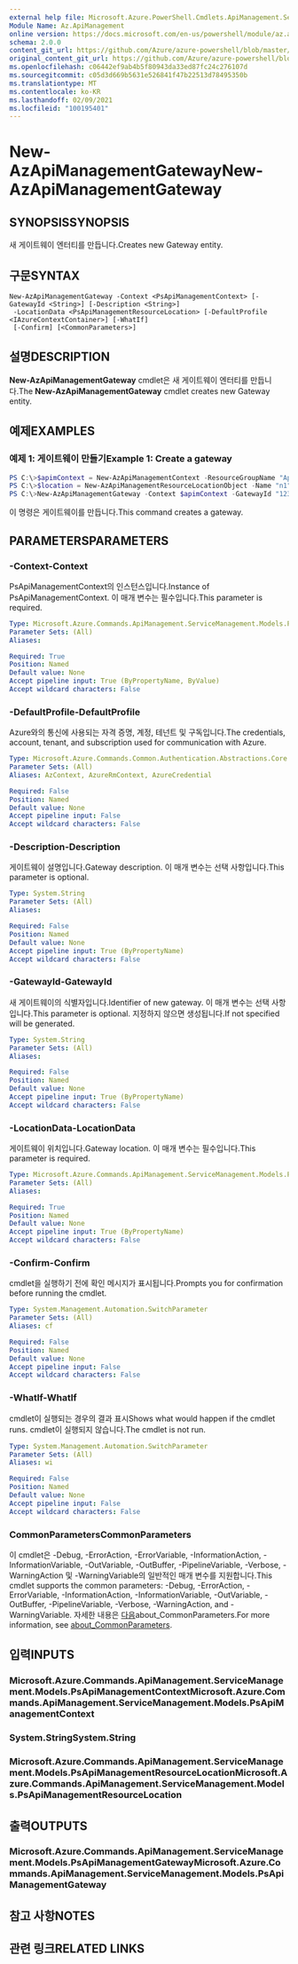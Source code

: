 ```yaml
---
external help file: Microsoft.Azure.PowerShell.Cmdlets.ApiManagement.ServiceManagement.dll-Help.xml
Module Name: Az.ApiManagement
online version: https://docs.microsoft.com/en-us/powershell/module/az.apimanagement/new-azapimanagementgateway
schema: 2.0.0
content_git_url: https://github.com/Azure/azure-powershell/blob/master/src/ApiManagement/ApiManagement/help/New-AzApiManagementGateway.md
original_content_git_url: https://github.com/Azure/azure-powershell/blob/master/src/ApiManagement/ApiManagement/help/New-AzApiManagementGateway.md
ms.openlocfilehash: c06442ef9ab4b5f80943da33ed87fc24c276107d
ms.sourcegitcommit: c05d3d669b5631e526841f47b22513d78495350b
ms.translationtype: MT
ms.contentlocale: ko-KR
ms.lasthandoff: 02/09/2021
ms.locfileid: "100195401"
---
```

# <span data-ttu-id="8c888-101">New-AzApiManagementGateway</span><span class="sxs-lookup"><span data-stu-id="8c888-101">New-AzApiManagementGateway</span></span>

## <span data-ttu-id="8c888-102">SYNOPSIS</span><span class="sxs-lookup"><span data-stu-id="8c888-102">SYNOPSIS</span></span>
<span data-ttu-id="8c888-103">새 게이트웨이 엔터티를 만듭니다.</span><span class="sxs-lookup"><span data-stu-id="8c888-103">Creates new Gateway entity.</span></span>

## <span data-ttu-id="8c888-104">구문</span><span class="sxs-lookup"><span data-stu-id="8c888-104">SYNTAX</span></span>

```
New-AzApiManagementGateway -Context <PsApiManagementContext> [-GatewayId <String>] [-Description <String>]
 -LocationData <PsApiManagementResourceLocation> [-DefaultProfile <IAzureContextContainer>] [-WhatIf]
 [-Confirm] [<CommonParameters>]
```

## <span data-ttu-id="8c888-105">설명</span><span class="sxs-lookup"><span data-stu-id="8c888-105">DESCRIPTION</span></span>
<span data-ttu-id="8c888-106">**New-AzApiManagementGateway** cmdlet은 새 게이트웨이 엔터티를 만듭니다.</span><span class="sxs-lookup"><span data-stu-id="8c888-106">The **New-AzApiManagementGateway** cmdlet creates new Gateway entity.</span></span>

## <span data-ttu-id="8c888-107">예제</span><span class="sxs-lookup"><span data-stu-id="8c888-107">EXAMPLES</span></span>

### <span data-ttu-id="8c888-108">예제 1: 게이트웨이 만들기</span><span class="sxs-lookup"><span data-stu-id="8c888-108">Example 1: Create a gateway</span></span>
```powershell
PS C:\>$apimContext = New-AzApiManagementContext -ResourceGroupName "Api-Default-WestUS" -ServiceName "contoso"
PS C:\>$location = New-AzApiManagementResourceLocationObject -Name "n1" -City "c1" -District "d1" -CountryOrRegion "r1"
PS C:\>New-AzApiManagementGateway -Context $apimContext -GatewayId "123" -Description "desc" -LocationData $location
```

<span data-ttu-id="8c888-109">이 명령은 게이트웨이를 만듭니다.</span><span class="sxs-lookup"><span data-stu-id="8c888-109">This command creates a gateway.</span></span>

## <span data-ttu-id="8c888-110">PARAMETERS</span><span class="sxs-lookup"><span data-stu-id="8c888-110">PARAMETERS</span></span>

### <span data-ttu-id="8c888-111">-Context</span><span class="sxs-lookup"><span data-stu-id="8c888-111">-Context</span></span>
<span data-ttu-id="8c888-112">PsApiManagementContext의 인스턴스입니다.</span><span class="sxs-lookup"><span data-stu-id="8c888-112">Instance of PsApiManagementContext.</span></span>
<span data-ttu-id="8c888-113">이 매개 변수는 필수입니다.</span><span class="sxs-lookup"><span data-stu-id="8c888-113">This parameter is required.</span></span>

```yaml
Type: Microsoft.Azure.Commands.ApiManagement.ServiceManagement.Models.PsApiManagementContext
Parameter Sets: (All)
Aliases:

Required: True
Position: Named
Default value: None
Accept pipeline input: True (ByPropertyName, ByValue)
Accept wildcard characters: False
```

### <span data-ttu-id="8c888-114">-DefaultProfile</span><span class="sxs-lookup"><span data-stu-id="8c888-114">-DefaultProfile</span></span>
<span data-ttu-id="8c888-115">Azure와의 통신에 사용되는 자격 증명, 계정, 테넌트 및 구독입니다.</span><span class="sxs-lookup"><span data-stu-id="8c888-115">The credentials, account, tenant, and subscription used for communication with Azure.</span></span>

```yaml
Type: Microsoft.Azure.Commands.Common.Authentication.Abstractions.Core.IAzureContextContainer
Parameter Sets: (All)
Aliases: AzContext, AzureRmContext, AzureCredential

Required: False
Position: Named
Default value: None
Accept pipeline input: False
Accept wildcard characters: False
```

### <span data-ttu-id="8c888-116">-Description</span><span class="sxs-lookup"><span data-stu-id="8c888-116">-Description</span></span>
<span data-ttu-id="8c888-117">게이트웨이 설명입니다.</span><span class="sxs-lookup"><span data-stu-id="8c888-117">Gateway description.</span></span>
<span data-ttu-id="8c888-118">이 매개 변수는 선택 사항입니다.</span><span class="sxs-lookup"><span data-stu-id="8c888-118">This parameter is optional.</span></span>

```yaml
Type: System.String
Parameter Sets: (All)
Aliases:

Required: False
Position: Named
Default value: None
Accept pipeline input: True (ByPropertyName)
Accept wildcard characters: False
```

### <span data-ttu-id="8c888-119">-GatewayId</span><span class="sxs-lookup"><span data-stu-id="8c888-119">-GatewayId</span></span>
<span data-ttu-id="8c888-120">새 게이트웨이의 식별자입니다.</span><span class="sxs-lookup"><span data-stu-id="8c888-120">Identifier of new gateway.</span></span>
<span data-ttu-id="8c888-121">이 매개 변수는 선택 사항입니다.</span><span class="sxs-lookup"><span data-stu-id="8c888-121">This parameter is optional.</span></span>
<span data-ttu-id="8c888-122">지정하지 않으면 생성됩니다.</span><span class="sxs-lookup"><span data-stu-id="8c888-122">If not specified will be generated.</span></span>

```yaml
Type: System.String
Parameter Sets: (All)
Aliases:

Required: False
Position: Named
Default value: None
Accept pipeline input: True (ByPropertyName)
Accept wildcard characters: False
```

### <span data-ttu-id="8c888-123">-LocationData</span><span class="sxs-lookup"><span data-stu-id="8c888-123">-LocationData</span></span>
<span data-ttu-id="8c888-124">게이트웨이 위치입니다.</span><span class="sxs-lookup"><span data-stu-id="8c888-124">Gateway location.</span></span>
<span data-ttu-id="8c888-125">이 매개 변수는 필수입니다.</span><span class="sxs-lookup"><span data-stu-id="8c888-125">This parameter is required.</span></span>

```yaml
Type: Microsoft.Azure.Commands.ApiManagement.ServiceManagement.Models.PsApiManagementResourceLocation
Parameter Sets: (All)
Aliases:

Required: True
Position: Named
Default value: None
Accept pipeline input: True (ByPropertyName)
Accept wildcard characters: False
```

### <span data-ttu-id="8c888-126">-Confirm</span><span class="sxs-lookup"><span data-stu-id="8c888-126">-Confirm</span></span>
<span data-ttu-id="8c888-127">cmdlet을 실행하기 전에 확인 메시지가 표시됩니다.</span><span class="sxs-lookup"><span data-stu-id="8c888-127">Prompts you for confirmation before running the cmdlet.</span></span>

```yaml
Type: System.Management.Automation.SwitchParameter
Parameter Sets: (All)
Aliases: cf

Required: False
Position: Named
Default value: None
Accept pipeline input: False
Accept wildcard characters: False
```

### <span data-ttu-id="8c888-128">-WhatIf</span><span class="sxs-lookup"><span data-stu-id="8c888-128">-WhatIf</span></span>
<span data-ttu-id="8c888-129">cmdlet이 실행되는 경우의 결과 표시</span><span class="sxs-lookup"><span data-stu-id="8c888-129">Shows what would happen if the cmdlet runs.</span></span> <span data-ttu-id="8c888-130">cmdlet이 실행되지 않습니다.</span><span class="sxs-lookup"><span data-stu-id="8c888-130">The cmdlet is not run.</span></span>

```yaml
Type: System.Management.Automation.SwitchParameter
Parameter Sets: (All)
Aliases: wi

Required: False
Position: Named
Default value: None
Accept pipeline input: False
Accept wildcard characters: False
```

### <span data-ttu-id="8c888-131">CommonParameters</span><span class="sxs-lookup"><span data-stu-id="8c888-131">CommonParameters</span></span>
<span data-ttu-id="8c888-132">이 cmdlet은 -Debug, -ErrorAction, -ErrorVariable, -InformationAction, -InformationVariable, -OutVariable, -OutBuffer, -PipelineVariable, -Verbose, -WarningAction 및 -WarningVariable의 일반적인 매개 변수를 지원합니다.</span><span class="sxs-lookup"><span data-stu-id="8c888-132">This cmdlet supports the common parameters: -Debug, -ErrorAction, -ErrorVariable, -InformationAction, -InformationVariable, -OutVariable, -OutBuffer, -PipelineVariable, -Verbose, -WarningAction, and -WarningVariable.</span></span> <span data-ttu-id="8c888-133">자세한 내용은 [다음](http://go.microsoft.com/fwlink/?LinkID=113216)about_CommonParameters.</span><span class="sxs-lookup"><span data-stu-id="8c888-133">For more information, see [about_CommonParameters](http://go.microsoft.com/fwlink/?LinkID=113216).</span></span>

## <span data-ttu-id="8c888-134">입력</span><span class="sxs-lookup"><span data-stu-id="8c888-134">INPUTS</span></span>

### <span data-ttu-id="8c888-135">Microsoft.Azure.Commands.ApiManagement.ServiceManagement.Models.PsApiManagementContext</span><span class="sxs-lookup"><span data-stu-id="8c888-135">Microsoft.Azure.Commands.ApiManagement.ServiceManagement.Models.PsApiManagementContext</span></span>

### <span data-ttu-id="8c888-136">System.String</span><span class="sxs-lookup"><span data-stu-id="8c888-136">System.String</span></span>

### <span data-ttu-id="8c888-137">Microsoft.Azure.Commands.ApiManagement.ServiceManagement.Models.PsApiManagementResourceLocation</span><span class="sxs-lookup"><span data-stu-id="8c888-137">Microsoft.Azure.Commands.ApiManagement.ServiceManagement.Models.PsApiManagementResourceLocation</span></span>

## <span data-ttu-id="8c888-138">출력</span><span class="sxs-lookup"><span data-stu-id="8c888-138">OUTPUTS</span></span>

### <span data-ttu-id="8c888-139">Microsoft.Azure.Commands.ApiManagement.ServiceManagement.Models.PsApiManagementGateway</span><span class="sxs-lookup"><span data-stu-id="8c888-139">Microsoft.Azure.Commands.ApiManagement.ServiceManagement.Models.PsApiManagementGateway</span></span>

## <span data-ttu-id="8c888-140">참고 사항</span><span class="sxs-lookup"><span data-stu-id="8c888-140">NOTES</span></span>

## <span data-ttu-id="8c888-141">관련 링크</span><span class="sxs-lookup"><span data-stu-id="8c888-141">RELATED LINKS</span></span>
